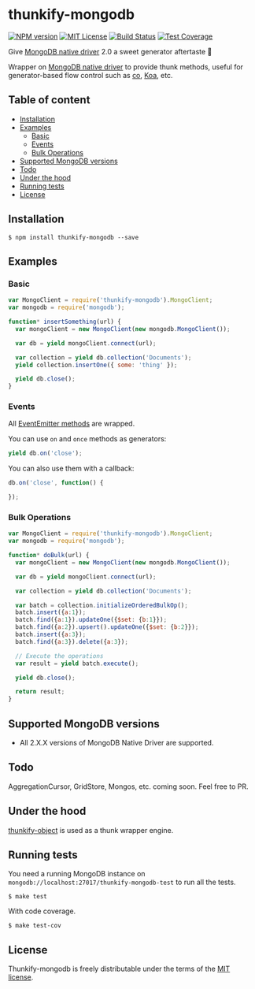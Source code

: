 # thunkify-mongodb
[![NPM version][npm-version-image]][npm-url]
[![MIT License][license-image]][license-url]
[![Build Status][travis-image]][travis-url]
[![Test Coverage][coveralls-image]][coveralls-url]

Give [MongoDB native driver](http://mongodb.github.io/node-mongodb-native/) 2.0 a sweet generator aftertaste :lollipop:

Wrapper on [MongoDB native driver](http://mongodb.github.io/node-mongodb-native/) to provide thunk methods, useful for generator-based flow control such as [co](https://github.com/visionmedia/co), [Koa](http://koajs.com/), etc.


## Table of content

- [Installation](#installation)
- [Examples](#examples)
  - [Basic](#basic)
  - [Events](#events)
  - [Bulk Operations](#bulk-operations)
- [Supported MongoDB versions](#supported-mongodb-versions)
- [Todo](#todo)
- [Under the hood](#under-the-hood)
- [Running tests](#running-tests)
- [License](#license)


## Installation

```
$ npm install thunkify-mongodb --save
```

## Examples

### Basic

```js
var MongoClient = require('thunkify-mongodb').MongoClient;
var mongodb = require('mongodb');

function* insertSomething(url) {
  var mongoClient = new MongoClient(new mongodb.MongoClient());

  var db = yield mongoClient.connect(url);

  var collection = yield db.collection('Documents');
  yield collection.insertOne({ some: 'thing' });

  yield db.close();
}
```

### Events

All [EventEmitter methods](https://iojs.org/api/events.html#events_class_events_eventemitter) are wrapped.

You can use `on` and `once` methods as generators:

```js
yield db.on('close');
```

You can also use them with a callback:

```js
db.on('close', function() {

});
```

### Bulk Operations

```js
var MongoClient = require('thunkify-mongodb').MongoClient;
var mongodb = require('mongodb');

function* doBulk(url) {
  var mongoClient = new MongoClient(new mongodb.MongoClient());

  var db = yield mongoClient.connect(url);

  var collection = yield db.collection('Documents');

  var batch = collection.initializeOrderedBulkOp();
  batch.insert({a:1});
  batch.find({a:1}).updateOne({$set: {b:1}});
  batch.find({a:2}).upsert().updateOne({$set: {b:2}});
  batch.insert({a:3});
  batch.find({a:3}).delete({a:3});

  // Execute the operations
  var result = yield batch.execute();

  yield db.close();

  return result;
}
```


## Supported MongoDB versions

* All 2.X.X versions of MongoDB Native Driver are supported.


## Todo

AggregationCursor, GridStore, Mongos, etc. coming soon. Feel free to PR.


## Under the hood

[thunkify-object](https://github.com/yvele/node-thunkify-object) is used as a thunk wrapper engine.


## Running tests

You need a running MongoDB instance on `mongodb://localhost:27017/thunkify-mongodb-test` to run all the tests.

```
$ make test
```

With code coverage.

```
$ make test-cov
```

## License

Thunkify-mongodb is freely distributable under the terms of the [MIT license](LICENSE).

[license-image]: http://img.shields.io/badge/license-MIT-blue.svg?style=flat
[license-url]: LICENSE

[npm-url]: https://npmjs.org/package/thunkify-mongodb
[npm-version-image]: http://img.shields.io/npm/v/thunkify-mongodb.svg?style=flat

[travis-url]: http://travis-ci.org/yvele/node-thunkify-mongodb
[travis-image]: http://img.shields.io/travis/yvele/node-thunkify-mongodb.svg?style=flat

[coveralls-url]: https://coveralls.io/r/yvele/node-thunkify-mongodb
[coveralls-image]: https://img.shields.io/coveralls/yvele/node-thunkify-mongodb.svg?style=flat
